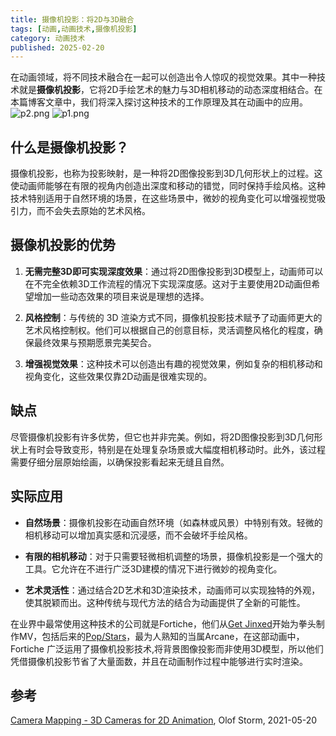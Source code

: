 ```yaml
---
title: 摄像机投影：将2D与3D融合
tags: [动画,动画技术,摄像机投影]
category: 动画技术
published: 2025-02-20
---
```

在动画领域，将不同技术融合在一起可以创造出令人惊叹的视觉效果。其中一种技术就是**摄像机投影**，它将2D手绘艺术的魅力与3D相机移动的动态深度相结合。在本篇博客文章中，我们将深入探讨这种技术的工作原理及其在动画中的应用。
![p2.png](https://s2.loli.net/2025/02/20/Sw9DgjJ2epyWfna.png)
![p1.png](https://s2.loli.net/2025/02/20/SwPaDGxkyuQgfTW.png)

## 什么是摄像机投影？

摄像机投影，也称为投影映射，是一种将2D图像投影到3D几何形状上的过程。这使动画师能够在有限的视角内创造出深度和移动的错觉，同时保持手绘风格。这种技术特别适用于自然环境的场景，在这些场景中，微妙的视角变化可以增强视觉吸引力，而不会失去原始的艺术风格。

## 摄像机投影的优势

1. **无需完整3D即可实现深度效果**：通过将2D图像投影到3D模型上，动画师可以在不完全依赖3D工作流程的情况下实现深度感。这对于主要使用2D动画但希望增加一些动态效果的项目来说是理想的选择。
    
2. **风格控制**：与传统的 3D 渲染方式不同，摄像机投影技术赋予了动画师更大的艺术风格控制权。他们可以根据自己的创意目标，灵活调整风格化的程度，确保最终效果与预期愿景完美契合。
    
3. **增强视觉效果**：这种技术可以创造出有趣的视觉效果，例如复杂的相机移动和视角变化，这些效果仅靠2D动画是很难实现的。
    

## 缺点

尽管摄像机投影有许多优势，但它也并非完美。例如，将2D图像投影到3D几何形状上有时会导致变形，特别是在处理复杂场景或大幅度相机移动时。此外，该过程需要仔细分层原始绘画，以确保投影看起来无缝且自然。

## 实际应用

- **自然场景**：摄像机投影在动画自然环境（如森林或风景）中特别有效。轻微的相机移动可以增加真实感和沉浸感，而不会破坏手绘风格。
    
- **有限的相机移动**：对于只需要轻微相机调整的场景，摄像机投影是一个强大的工具。它允许在不进行广泛3D建模的情况下进行微妙的视角变化。
    
- **艺术灵活性**：通过结合2D艺术和3D渲染技术，动画师可以实现独特的外观，使其脱颖而出。这种传统与现代方法的结合为动画提供了全新的可能性。
    
在业界中最常使用这种技术的公司就是Fortiche，他们从[Get Jinxed](https://www.youtube.com/watch?v=0nlJuwO0GDs)开始为拳头制作MV，包括后来的[Pop/Stars](https://www.youtube.com/watch?v=UOxkGD8qRB4)，最为人熟知的当属Arcane，在这部动画中，Fortiche 广泛运用了摄像机投影技术,将背景图像投影而非使用3D模型，所以他们凭借摄像机投影节省了大量面数，并且在动画制作过程中能够进行实时渲染。

##  参考
[Camera Mapping - 3D Cameras for 2D Animation](https://www.youtube.com/watch?v=v0U28HxbzmQ), Olof Storm, 2021-05-20  

